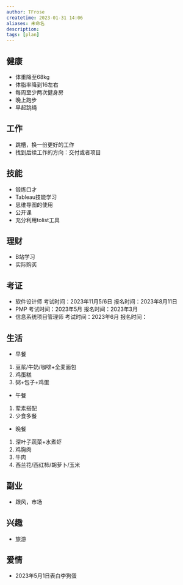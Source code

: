 ```yaml
---
author: TFrose
createtime: 2023-01-31 14:06
aliases: 未命名
description:
tags: [plan]
---
```


## 健康
- 体重降至68kg
- 体脂率降到16左右
- 每周至少两次健身房
- 晚上跑步
- 早起跳绳

## 工作
- 跳槽，换一份更好的工作
- 找到后续工作的方向：交付或者项目

## 技能
- 锻炼口才
- Tableau技能学习
- 思维导图的使用
- 公开课
- 充分利用tolist工具

## 理财
- B站学习
- 实际购买

## 考证
- 软件设计师                  考试时间：2023年11月5/6日           报名时间：2023年8月11日
- PMP                             考试时间：2023年5月                      报名时间：2023年3月
- 信息系统项目管理师    考试时间：2023年6月                      报名时间：

## 生活
- 早餐
1. 豆浆/牛奶/咖啡+全麦面包
2. 鸡蛋糕
3. 粥+包子+鸡蛋
- 午餐
1. 荤素搭配
2. 少食多餐
- 晚餐
1. 深叶子蔬菜+水煮虾
2. 鸡胸肉
3. 牛肉
4. 西兰花/西红柿/胡萝卜/玉米
## 副业
- 跟风，市场

## 兴趣
- 旅游

## 爱情
- 2023年5月1日表白李狗蛋